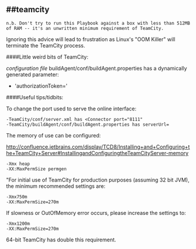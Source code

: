 ##teamcity
---

`n.b. Don't try to run this Playbook against a box with less than 512MB of RAM -- it's an unwritten minimum requirement of TeamCity.`

Ignoring this advice will lead to frustration as Linux's "OOM Killer" will terminate the TeamCity process.


####Little weird bits of TeamCity:

*configuration file* buildAgent/conf/buildAgent.properties has a dynamically generated parameter:
  
  - 'authorizationToken='



####Useful tips/tidbits:

To change the port used to serve the online interface:

    -TeamCity/conf/server.xml has <Connector port="8111"
    -TeamCity/buildAgent/conf/buildAgent.properties has serverUrl=
    
The memory of use can be configured: 

http://confluence.jetbrains.com/display/TCD8/Installing+and+Configuring+the+TeamCity+Server#InstallingandConfiguringtheTeamCityServer-memory

    -Xmx heap
    -XX:MaxPermSize permgen

"For initial use of TeamCity for production purposes (assuming 32 bit JVM), the minimum recommended settings are: 

	-Xmx750m 
	-XX:MaxPermSize=270m 

If slowness or OutOfMemory error occurs, please increase the settings to:

	-Xmx1200m 
	-XX:MaxPermSize=270m  

64-bit TeamCity has double this requirement.